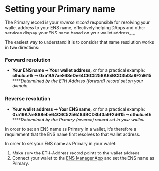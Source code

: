 # Setting your Primary name

The Primary record is your _reverse record_ responsible for resolving your wallet address to your ENS name, effectively helping DApps and other services display your ENS name based on your wallet address_._

The easiest way to understand it is to consider that name resolution works in two directions:

### Forward resolution

* **Your ENS name ➞ Your wallet address,** or for a practical example:\
  **cthulu.eth ➞ 0xa19A7ae868eDe64C6C5256A64BCD3bf3a9F2d615**\
  ****_Determined by the ETH Address (forward) record set on your domain._

### Reverse resolution

* **Your wallet address ➞ Your ENS name,** or for a practical example: **0xa19A7ae868eDe64C6C5256A64BCD3bf3a9F2d615 ➞ cthulu.eth**\
  ****_Determined by the Primary (reverse) record set in your wallet._

In order to set an ENS name as Primary in a wallet, it's therefore a requirement that the ENS name first resolves to that wallet address.

In order to set your ENS name as Primary in your wallet:

1. Make sure the ETH-Address record points to the wallet address
2. Connect your wallet to the [ENS Manager App](https://app.ens.domains) and set the ENS name as Primary.
